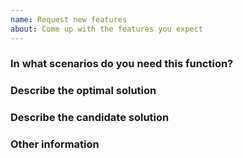 ```yaml
---
name: Request new features
about: Come up with the features you expect
---
```


### In what scenarios do you need this function?

<!--
Please describe the functions and application scenarios you expect as clearly and accurately as possible.
-->

### Describe the optimal solution

<!--
Please try to describe the best solution. There may be similar software that implements this feature. Please also list it for our reference.
-->

### Describe the candidate solution

<!--
Please describe the candidate solutions you can accept as clearly and accurately as possible.
-->

### Other information

<!--
Please provide any additional information about this feature suggestion.
-->